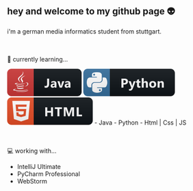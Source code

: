 ## hey and welcome to my github page 👽
i'm a german media informatics student from stuttgart.

<br></br>
🌱 currently learning...

<img src="https://github.com/MikeCodesDotNET/ColoredBadges/blob/4a38660afb7be89a6032218589b4454a1285c7f8/svg/dev/languages/java.svg" alt="JAVA badge" style="vertical-align:left margin:6px 4px">
    <img src="https://github.com/MikeCodesDotNET/ColoredBadges/blob/4a38660afb7be89a6032218589b4454a1285c7f8/svg/dev/languages/python.svg" alt="Python badge" style="vertical-align:left margin:6px 4px">
    <img src="https://github.com/MikeCodesDotNET/ColoredBadges/blob/4a38660afb7be89a6032218589b4454a1285c7f8/svg/dev/languages/html.svg" alt="HTML badge" style="vertical-align:left margin:6px 4px">
- Java 
- Python
- Html | Css | JS


    
<br></br>
💻 working with...
- IntelliJ Ultimate
- PyCharm Professional
- WebStorm


<!--
**robin4smith/robin4smith** is a ✨ _special_ ✨ repository because its `README.md` (this file) appears on your GitHub profile.

Here are some ideas to get you started:

- 🔭 I’m currently working on ...
- 🌱 I’m currently learning ...
- 👯 I’m looking to collaborate on ...
- 🤔 I’m looking for help with ...
- 💬 Ask me about ...
- 📫 How to reach me: ...
- 😄 Pronouns: ...
- ⚡ Fun fact: ...
-->

